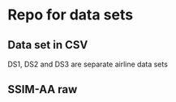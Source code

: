 # Repo for data sets

## Data set in CSV

DS1, DS2 and DS3 are separate airline data sets

## SSIM-AA raw
